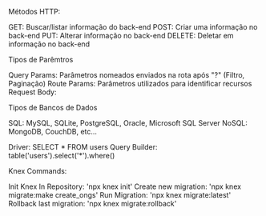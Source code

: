Métodos HTTP:

 GET: Buscar/listar informação do back-end
 POST: Criar uma informação no back-end
 PUT: Alterar informação no back-end
 DELETE: Deletar em informação no back-end



Tipos de Parêmtros
 
 Query Params: Parâmetros nomeados enviados na rota após "?" (Filtro, Paginação)
 Route Params: Parâmetros utilizados para identificar recursos
 Request Body: 


Tipos de Bancos de Dados

 SQL: MySQL, SQLite, PostgreSQL, Oracle, Microsoft SQL Server
 NoSQL: MongoDB, CouchDB, etc...

 Driver: SELECT * FROM users
 Query Builder: table('users').select('*').where()


Knex Commands:

Init Knex In Repository: 'npx knex init'
Create new migration: 'npx knex migrate:make create_ongs'
Run Migration: 'npx knex migrate:latest'
Rollback last migration: 'npx knex migrate:rollback'
